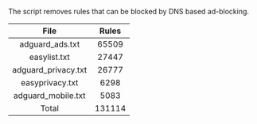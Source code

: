 The script removes rules that can be blocked by DNS based ad-blocking.


| File | Rules |
|:----:|:-----:|
| adguard_ads.txt | 65509 |
| easylist.txt | 27447 |
| adguard_privacy.txt | 26777 |
| easyprivacy.txt | 6298 |
| adguard_mobile.txt | 5083 |
| Total | 131114 |